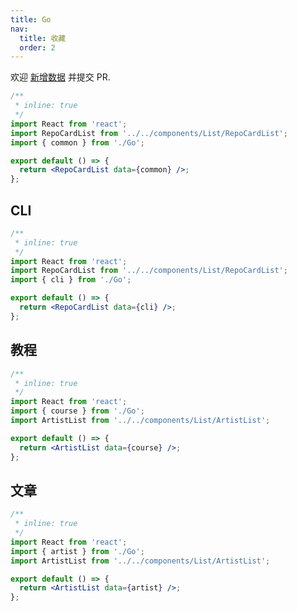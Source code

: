 ```yaml
---
title: Go
nav:
  title: 收藏
  order: 2
---
```


<Alert type="info">
  欢迎 <a href="https://github.com/youngjuning/youngjuning.github.io/edit/main/docs//awesome/Go.js">新增数据</a> 并提交 PR.
</Alert>

```jsx
/**
 * inline: true
 */
import React from 'react';
import RepoCardList from '../../components/List/RepoCardList';
import { common } from './Go';

export default () => {
  return <RepoCardList data={common} />;
};
```

## CLI

```jsx
/**
 * inline: true
 */
import React from 'react';
import RepoCardList from '../../components/List/RepoCardList';
import { cli } from './Go';

export default () => {
  return <RepoCardList data={cli} />;
};
```

## 教程

```jsx
/**
 * inline: true
 */
import React from 'react';
import { course } from './Go';
import ArtistList from '../../components/List/ArtistList';

export default () => {
  return <ArtistList data={course} />;
};
```

## 文章

```jsx
/**
 * inline: true
 */
import React from 'react';
import { artist } from './Go';
import ArtistList from '../../components/List/ArtistList';

export default () => {
  return <ArtistList data={artist} />;
};
```
